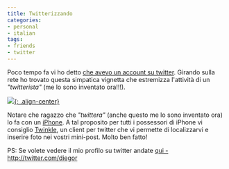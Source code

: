 ```yaml
---
title: Twitterizzando
categories:
- personal
- italian
tags:
- friends
- twitter
---
```

Poco tempo fa vi ho detto [che avevo un account su
twitter]({{site.url}}/2008/04/03/twitter-cosa-sto-facendo/
"{{site.url}}/2008/04/03/twitter-cosa-sto-facendo/" ). Girando sulla
rete ho trovato questa simpatica vignetta che estremizza l'attività di un
_"twitterista"_ (me lo sono inventato ora!!!).

[![]({{site.url}}/assets/images/twitter-cartoon.jpg){: .align-center}]({{site.url}}/assets/images/twitter-cartoon.jpg "{{site.url}}/assets/images/twitter-cartoon.jpg" )

Notare che ragazzo che _"twittera"_ (anche questo me lo sono inventato ora) lo
fa con un [iPhone](http://www.apple.com/iphone/ "http://www.apple.com/iphone/"
). A tal proposito per tutti i possessori di iPhone vi consiglio
[Twinkle](http://blog.wired.com/gadgets/2008/04/twinkle-twinkle.html
"http://blog.wired.com/gadgets/2008/04/twinkle-twinkle.html" ), un client per
twitter che vi permette di localizzarvi e inserire foto nei vostri mini-post.
Molto ben fatto!

PS: Se volete vedere il mio profilo su twitter andate [qui -
http://twitter.com/diegor ](http://twitter.com/diegor
"http://twitter.com/diegor" )

